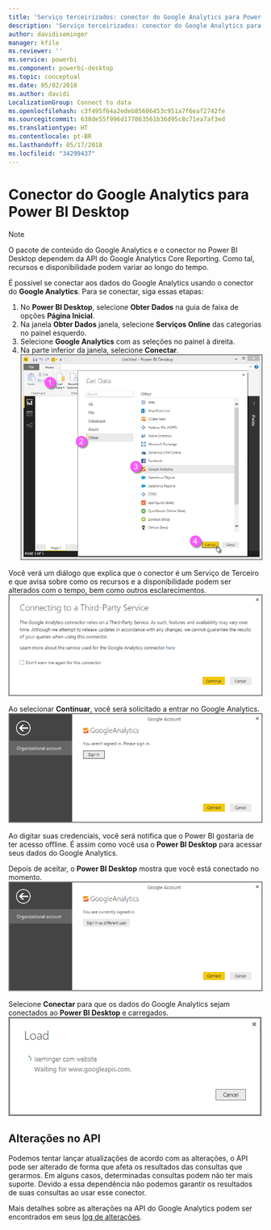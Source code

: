 ```yaml
---
title: 'Serviço terceirizados: conector do Google Analytics para Power BI Desktop'
description: 'Serviço terceirizados: conector do Google Analytics para Power BI Desktop'
author: davidiseminger
manager: kfile
ms.reviewer: ''
ms.service: powerbi
ms.component: powerbi-desktop
ms.topic: conceptual
ms.date: 05/02/2018
ms.author: davidi
LocalizationGroup: Connect to data
ms.openlocfilehash: c3f495f64a2edeb85606453c951a7f6eaf2742fe
ms.sourcegitcommit: 638de55f996d177063561b36d95c8c71ea7af3ed
ms.translationtype: HT
ms.contentlocale: pt-BR
ms.lasthandoff: 05/17/2018
ms.locfileid: "34299437"
---
```

# <a name="google-analytics-connector-for-power-bi-desktop"></a>Conector do Google Analytics para Power BI Desktop
> [!NOTE]
> O pacote de conteúdo do Google Analytics e o conector no Power BI Desktop dependem da API do Google Analytics Core Reporting. Como tal, recursos e disponibilidade podem variar ao longo do tempo.
> 
> 

É possível se conectar aos dados do Google Analytics usando o conector do **Google Analytics**. Para se conectar, siga essas etapas:

1. No **Power BI Desktop**, selecione **Obter Dados** na guia de faixa de opções **Página Inicial**.
2. Na janela **Obter Dados** janela, selecione **Serviços Online** das categorias no painel esquerdo.
3. Selecione **Google Analytics** com as seleções no painel à direita.
4. Na parte inferior da janela, selecione **Conectar**.  
   ![](media/service-google-analytics-connector/tps_googleanalytics_1.png)

Você verá um diálogo que explica que o conector é um Serviço de Terceiro e que avisa sobre como os recursos e a disponibilidade podem ser alterados com o tempo, bem como outros esclarecimentos.  
![](media/service-google-analytics-connector/tps_googleanalytics_2.png)

Ao selecionar **Continuar**, você será solicitado a entrar no Google Analytics.  
![](media/service-google-analytics-connector/tps_googleanalytics_3.png)

Ao digitar suas credenciais, você será notifica que o Power BI gostaria de ter acesso offline. É assim como você usa o **Power BI Desktop** para acessar seus dados do Google Analytics.  

Depois de aceitar, o **Power BI Desktop** mostra que você está conectado no momento.  
![](media/service-google-analytics-connector/tps_googleanalytics_5.png)

Selecione **Conectar** para que os dados do Google Analytics sejam conectados ao **Power BI Desktop** e carregados.  
![](media/service-google-analytics-connector/tps_googleanalytics_6.png)

## <a name="changes-to-the-api"></a>Alterações no API
Podemos tentar lançar atualizações de acordo com as alterações, o API pode ser alterado de forma que afeta os resultados das consultas que gerarmos. Em alguns casos, determinadas consultas podem não ter mais suporte. Devido a essa dependência não podemos garantir os resultados de suas consultas ao usar esse conector.

Mais detalhes sobre as alterações na API do Google Analytics podem ser encontrados em seus [log de alterações](https://developers.google.com/analytics/devguides/changelog).

